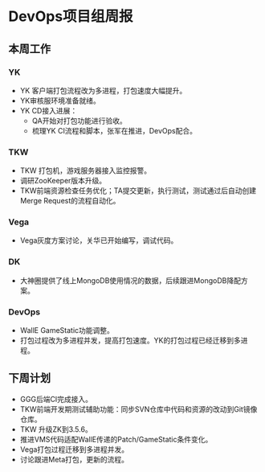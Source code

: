 # DevOps项目组周报

## 本周工作

### YK

* YK 客户端打包流程改为多进程，打包速度大幅提升。
* YK审核服环境准备就绪。
* YK CD接入进展：
  * QA开始对打包功能进行验收。
  * 梳理YK CI流程和脚本，张军在推进，DevOps配合。

### TKW

* TKW 打包机，游戏服务器接入监控报警。
* 调研ZooKeeper版本升级。
* TKW前端资源检查任务优化；TA提交更新，执行测试，测试通过后自动创建Merge Request的流程自动化。

### Vega

* Vega灰度方案讨论，关华已开始编写，调试代码。

### DK

* 大神圈提供了线上MongoDB使用情况的数据，后续跟进MongoDB降配方案。

### DevOps

* WallE GameStatic功能调整。
* 打包过程改为多进程并发，提高打包速度。YK的打包过程已经迁移到多进程。

## 下周计划

* GGG后端CI完成接入。
* TKW前端开发期测试辅助功能：同步SVN仓库中代码和资源的改动到Git镜像仓库。
* TKW 升级ZK到3.5.6。
* 推进VMS代码适配WallE传递的Patch/GameStatic条件变化。
* Vega打包过程迁移到多进程并发。
* 讨论跟进Meta打包，更新的流程。
